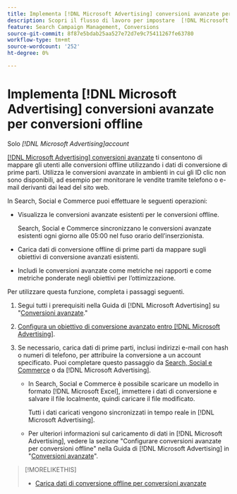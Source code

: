 ```yaml
---
title: Implementa [!DNL Microsoft Advertising] conversioni avanzate per conversioni offline
description: Scopri il flusso di lavoro per impostare  [!DNL Microsoft Advertising] conversioni avanzate per le conversioni offline.
feature: Search Campaign Management, Conversions
source-git-commit: 8f87e5bdab25aa527e72d7e9c75411267fe63780
workflow-type: tm+mt
source-wordcount: '252'
ht-degree: 0%

---
```


# Implementa [!DNL Microsoft Advertising] conversioni avanzate per conversioni offline

Solo *[!DNL Microsoft Advertising]account*

[[!DNL Microsoft Advertising] conversioni avanzate](https://help.ads.microsoft.com/#apex/ads/en/60178) ti consentono di mappare gli utenti alle conversioni offline utilizzando i dati di conversione di prime parti. Utilizza le conversioni avanzate in ambienti in cui gli ID clic non sono disponibili, ad esempio per monitorare le vendite tramite telefono o e-mail derivanti dai lead del sito web.

In Search, Social e Commerce puoi effettuare le seguenti operazioni:

* Visualizza le conversioni avanzate esistenti per le conversioni offline.

  Search, Social e Commerce sincronizzano le conversioni avanzate esistenti ogni giorno alle 05:00 nel fuso orario dell’inserzionista.

* Carica dati di conversione offline di prime parti da mappare sugli obiettivi di conversione avanzati esistenti.

* Includi le conversioni avanzate come metriche nei rapporti e come metriche ponderate negli obiettivi per l’ottimizzazione.

Per utilizzare questa funzione, completa i passaggi seguenti.

1. Segui tutti i prerequisiti nella Guida di [!DNL Microsoft Advertising] su &quot;[Conversioni avanzate](https://help.ads.microsoft.com/#apex/ads/en/60178).&quot;

1. [Configura un obiettivo di conversione avanzato entro [!DNL Microsoft Advertising]](https://help.ads.microsoft.com/#apex/ads/en/60178).

1. Se necessario, carica dati di prime parti, inclusi indirizzi e-mail con hash o numeri di telefono, per attribuire la conversione a un account specificato. Puoi completare questo passaggio da [Search, Social e Commerce](/help/search-social-commerce/admin/conversion-metrics/upload-data-offline-conversions.md) o da [!DNL Microsoft Advertising].

   * In Search, Social e Commerce è possibile scaricare un modello in formato [!DNL Microsoft Excel], immettere i dati di conversione e salvare il file localmente, quindi caricare il file modificato.

     Tutti i dati caricati vengono sincronizzati in tempo reale in [!DNL Microsoft Advertising].

   * Per ulteriori informazioni sul caricamento di dati in [!DNL Microsoft Advertising], vedere la sezione &quot;Configurare conversioni avanzate per conversioni offline&quot; nella Guida di [!DNL Microsoft Advertising] in &quot;[Conversioni avanzate](https://help.ads.microsoft.com/#apex/ads/en/60178)&quot;.

>[!MORELIKETHIS]
>
>* [Carica dati di conversione offline per conversioni avanzate](/help/search-social-commerce/admin/conversion-metrics/upload-data-offline-conversions.md)
